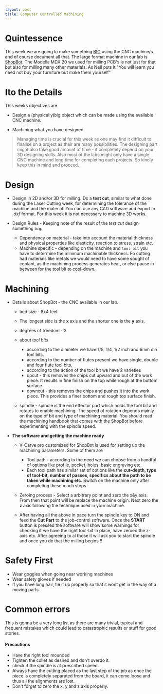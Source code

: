 ```yaml
---
layout: post
title: Computer Controlled Machining
---
```


Quintessence
===
This week we are going to make something [BIG](http://blog.ted.com/2008/07/15/digitally_fabbe/) using the CNC machine/s and of course document all that. The large format machine in our lab is [ShopBot](http://www.shopbottools.com/mProducts/prSalpha.htm). The Modella MDX 20 we used for milling PCB's is not just for that but also for milling many other materials. As Neil puts it "You will learn you need not buy your furniture but make them yourself"

Ito the Details
===

This weeks objectives are

+  Design a (physically)big object which can be made using the available CNC machine.

+ Machining what you have designed

> Managing time is crucial for this week as one may find it difficult to finalise on a project as their are many possibilities. The designing part might also take good amount of time - it completely depend on your 3D designing skills. Also most of the labs might only have a single CNC machine and long time for completing each projects. So kindly keep this in mind and proceed.

Design
===
- Design in 2D and/or 3D for milling. Do a **test cut**, similar to what done during the Laser Cutting week, for determining the tolerance of the machine and the material. You can use any CAD software and export in *.dxf* format. For this week it is not necessary to machine 3D works.

- Design Rules - Keeping note of the result of the *test cut* design something `big`.

  * Dependency on material - take into account the material thickness and physical properties like elasticity, reaction to stress, strain etc.
  * Machine specific - depending on the machine and `tool bit` you have to determine the minimum machinable thickness. Fo cutting had materials like metals we would need to have some sought of coolant, as the machining process generates heat, or else pause in between for the tool bit to cool-down.

Machining
===

- Details about ShopBot - the CNC available in our lab.

  * bed size - 8x4 feet
  * The longest side is the **x** axis and the shorter one is the **y** axis.
  * degrees of freedom - 3
  * about *tool bits*

    - according to the diameter we have 1/8, 1/4, 1/2 inch and 6mm dia tool bits.
    - according to the number of flutes present we have single, double and four flute tool bits.
    - according to the action of the tool bit we have 2 varieties
     * upcut - this removes the chips cut upward and out of the work piece. It results in fine finish on the top while rough at the bottom surface.
     * downcut - this removes the chips and pushes it into the work piece. This provides a finer bottom and rough top surface finish.

  * spindle - spindle is the end effector part which holds the tool bit and rotates to enable  machining. The speed of rotation depends mainly on the type of bit and type of machining material. You should read the machining handbook that comes with the ShopBot before experimenting with the spindle speed.

- **The software and getting the machine ready**

  * V-Carve pro customized for ShopBot is used for setting up the machining parameters. Some of them are

    * Tool path - according to the need we can choose from a handful of options like profile, pocket, holes, basic engraving etc.
    * Each tool path has similar set of options like the **cut-depth, type of tool-bit, number of passes, specifics about the path to be taken while machining etc**. Switch on the machine only after completing these much steps.

  * Zeroing process - Select a arbitrary point and zero the x&y axis. From then that point will be replace the machine origin. Next zero the **z** axis following the technique used in your machine.

  * After having all the above in pace turn the spindle key to ON and feed the **Cut Part** to the job-control software. Once the **START** button is pressed the software will show some warnings for checking if we have the right tool-bit in place, have zeroed the z-axis etc. After agreeing to al those it will ask you to start the spindle and once you do that the milling begins !!

Safety First
===

- Wear goggles when going near working machines
- Wear safety gloves if needed
- If you have long hair, tie it up properly so that it wont get in the way of a moving parts.

Common errors
===

This is gonna be a very long list as there are many trivial, typical and frequent mistakes which could lead to catastrophic results or stuff for good stories.

#### Precautions

* Have the right tool mounded
* Tighten the collet as desired and don't overdo it.
* check if the spindle is at prescribed speed.
* Always have the cutting placed as the last step of the job as once the piece is completely separated from the board, it can come loose and thus all the alignments are lost.  
* Don't forget to zero the x, y and z axis properly.
